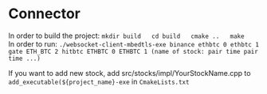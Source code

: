 # Connector
In order to build the project:
`mkdir build  
 cd build  
 cmake ..  
 make
`  
In order to run:
 `./websocket-client-mbedtls-exe binance ethbtc 0 ethbtc 1 gate ETH_BTC 2 hitbtc ETHBTC 0 ETHBTC 1 (name of stock: pair time pair time ...)`

If you want to add new stock, add src/stocks/impl/YourStockName.cpp to `add_executable(${project_name}-exe` in `CmakeLists.txt` 
